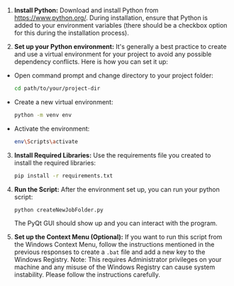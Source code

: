 1. **Install Python:** Download and install Python from https://www.python.org/. During installation, ensure that Python is added to your environment variables (there should be a checkbox option for this during the installation process).

2. **Set up your Python environment:** It's generally a best practice to create and use a virtual environment for your project to avoid any possible dependency conflicts. Here is how you can set it up:

  - Open command prompt and change directory to your project folder:

    ```bash
    cd path/to/your/project-dir
    ```

  - Create a new virtual environment:

    ```bash
    python -m venv env
    ```

  - Activate the environment:

    ```bash
    env\Scripts\activate
    ```

3. **Install Required Libraries:** Use the requirements file you created to install the required libraries:

    ```bash
    pip install -r requirements.txt
    ```

4. **Run the Script:** After the environment set up, you can run your python script:

    ```bash
    python createNewJobFolder.py
    ```
   
   The PyQt GUI should show up and you can interact with the program.

5. **Set up the Context Menu (Optional):** If you want to run this script from the Windows Context Menu, follow the instructions mentioned in the previous responses to create a `.bat` file and add a new key to the Windows Registry. Note: This requires Administrator privileges on your machine and any misuse of the Windows Registry can cause system instability. Please follow the instructions carefully.